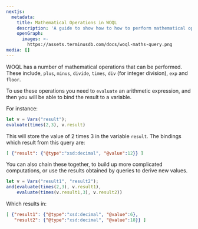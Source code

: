 ```yaml
---
nextjs:
  metadata:
    title: Mathematical Operations in WOQL
    description: 'A guide to show how to how to perform mathematical operations using WOQL '
    openGraph:
      images: >-
        https://assets.terminusdb.com/docs/woql-maths-query.png
media: []
---
```


WOQL has a number of mathematical operations that can be performed. These include, `plus`, `minus`, `divide`, `times`, `div` (for integer division), `exp` and `floor`.

To use these operations you need to `evaluate` an arithmetic expression, and then you will be able to bind the result to a variable.

For instance:

```javascript
let v = Vars("result");
evaluate(times(2,3), v.result)
```

This will store the value of 2 times 3 in the variable `result`. The bindings which result from this query are:

```json
[ {"result": {"@type":"xsd:decimal", "@value":12}} ]
```

You can also chain these together, to build up more complicated computations, or use the results obtained by queries to derive new values.

```javascript
let v = Vars("result1", "result2");
and(evaluate(times(2,3), v.result1),
    evaluate(times(v.result1,3), v.result2))
```

Which results in:

```json
[ {"result1": {"@type":"xsd:decimal", "@value":6},
   "result2": {"@type":"xsd:decimal", "@value":18}} ]
```